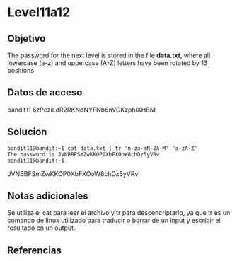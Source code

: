 # Level11a12

## Objetivo
The password for the next level is stored in the file **data.txt**, where all lowercase (a-z) and uppercase (A-Z) letters have been rotated by 13 positions

## Datos de acceso
bandit11
6zPeziLdR2RKNdNYFNb6nVCKzphlXHBM

## Solucion
```
bandit11@bandit:~$ cat data.txt | tr 'n-za-mN-ZA-M' 'a-zA-Z'
The password is JVNBBFSmZwKKOP0XbFXOoW8chDz5yVRv
bandit11@bandit:~$
```
JVNBBFSmZwKKOP0XbFXOoW8chDz5yVRv

## Notas adicionales
Se utiliza el cat para leer el archivo y tr para descencriptarlo, ya que tr es un comando de linux utilizado para traducir o borrar de un input y escribir el resultado en un output.

## Referencias

